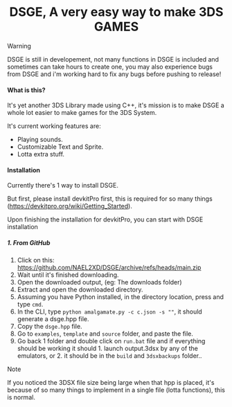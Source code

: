 <h1 align="center">
    DSGE, A very easy way to make 3DS GAMES
</h1>

> [!WARNING] 
> DSGE is still in developement, not many functions in DSGE is included and sometimes can take hours to create one, you may also experience bugs from DSGE and i'm working hard to fix any bugs before pushing to release!

#### What is this?
It's yet another 3DS Library made using C++, it's mission is to make DSGE a whole lot easier to make games for the 3DS System.

It's current working features are:
- Playing sounds.
- Customizable Text and Sprite.
- Lotta extra stuff.

#### Installation
Currently there's 1 way to install DSGE.

But first, please install devkitPro first, this is required for so many things (https://devkitpro.org/wiki/Getting_Started).

Upon finishing the installation for devkitPro, you can start with DSGE installation

##### 1. From GitHub
1. Click on this: https://github.com/NAEL2XD/DSGE/archive/refs/heads/main.zip
2. Wait until it's finished downloading.
3. Open the downloaded output, (eg: The downloads folder)
4. Extract and open the downloaded directory.
5. Assuming you have Python installed, in the directory location, press and type `cmd`.
6. In the CLI, type `python amalgamate.py -c c.json -s ""`, it should generate a dsge.hpp file.
7. Copy the `dsge.hpp` file.
8. Go to `examples`, `template` and `source` folder, and paste the file.
9. Go back 1 folder and double click on `run.bat` file and if everything should be working it should 1. launch output.3dsx by any of the emulators, or 2. it should be in the `build` and `3dsxbackups` folder..

> [!NOTE] 
> If you noticed the 3DSX file size being large when that hpp is placed, it's because of so many things to implement in a single file (lotta functions), this is normal.